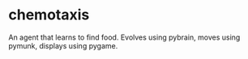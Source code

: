 chemotaxis
==========

An agent that learns to find food. Evolves using pybrain, moves using pymunk, displays using pygame.
